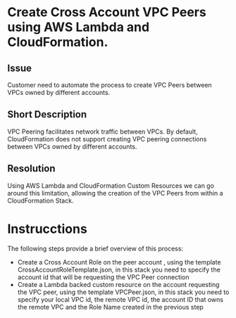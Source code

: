 # Create Cross Account VPC Peers using AWS Lambda and CloudFormation.

## Issue

Customer need to automate the process to create VPC Peers between VPCs owned by different accounts.

## Short Description
VPC Peering facilitates network traffic between VPCs. By default, CloudFormation does not support creating VPC peering connections between VPCs owned by different accounts.  

## Resolution
Using AWS Lambda and CloudFormation Custom Resources we can go around this limitation, allowing the creation of the VPC Peers from within a CloudFormation Stack.

# Instrucctions

The following steps provide a brief overview of this process:
 * Create a Cross Account Role on the peer account , using the template CrossAccountRoleTemplate.json, in this stack you need to specify the account id that will be requesting the VPC Peer connection
 * Create a Lambda backed custom resource on the account requesting the VPC peer, using the template VPCPeer.json, in this stack you need to specify your local VPC id, the remote VPC id, the account ID that owns the remote VPC and the Role Name created in the previous step


